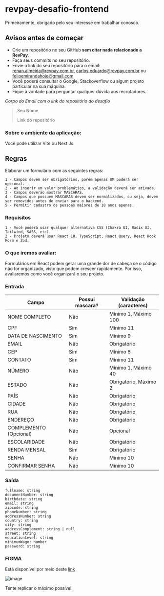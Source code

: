 # revpay-desafio-frontend

Primeiramente, obrigado pelo seu interesse em trabalhar conosco.

## Avisos antes de começar

- Crie um repositório no seu GitHub **sem citar nada relacionado a RevPay**.
- Faça seus commits no seu repositório.
- Envie o link do seu repositório para o email: renan.almeida@revpay.com.br, carlos.eduardo@revpay.com.br ou felipemirandahoje@gmail.com
- Você poderá consultar o Google, Stackoverflow ou algum projeto particular na sua máquina.
- Fique à vontade para perguntar qualquer dúvida aos recrutadores.

*Corpo do Email com o link do repositório do desafio*

>Seu Nome
>
>Link do repositório

### Sobre o ambiente da aplicação:

Você pode utilizar Vite ou Next Js.

## Regras

Elaborar um formulário com as seguintes regras:

```
1 - Campos devem ser obrigatórios, porém apenas UM poderá ser opcional.
2 - Ao inserir um valor problemático, a validação deverá ser ativada.
3 - Campos deverão mostrar MASCARAS.
4 - Campos que possuem MASCARAS devem ser normalizados, ou seja, devem ser removidos antes de enviar para o backend.
5 - Permitir cadastro de pessoas maiores de 18 anos apenas.
```

### Requisitos

```
1 - Você poderá usar qualquer alternativa CSS (Chakra UI, Radix UI, Tailwind, SASS, etc).
2 - Projeto deverá usar React 18, TypeScript, React Query, React Hook Form e Zod.
```

### O que iremos avaliar:

Formulários em React podem gerar uma grande dor de cabeça se o código não for organizado, visto que podem crescer
rapidamente. Por isso, avaliaremos como você organizará o seu projeto.


### Entrada

Campo   | Possui mascara? | Validação (caracteres)
--------- | ------ | --------
NOME COMPLETO | Não | Mínimo 1, Máximo 100
CPF | Sim | Mínimo 11
DATA DE NASCIMENTO | Sim | Mínimo 9
EMAIL | Não | Obrigatório
CEP | Sim | Mínimo 8
CONTATO | Sim | Mínimo 11
NÚMERO | Não | Mínimo 1, Máximo 40
ESTADO | Não | Obrigatório, Máximo 2
PAÍS | Não | Obrigatório
CIDADE | Não | Obrigatório
RUA | Não | Obrigatório
ENDEREÇO  | Não | Obrigatório
COMPLEMENTO (Opcional)  | Não | Opcional
ESCOLARIDADE  | Não | Obrigatório
RENDA MENSAL | Sim | Obrigatório
SENHA  | Não | Minimo 10
CONFIRMAR SENHA | Não | Minimo 10

### Saída

```
fullname: string
documentNumber: string
birthdate: string
email: string
zipcode: string
phoneNumber: string
addressNumber: string
country: string
city: string
addressComplement: string | null
street: string
educationLevel: string
minimumWage: number
password: string
```
### FIGMA

Está disponível por meio deste [link](https://www.figma.com/file/vETB61Hj0vmkCyEI9DpxjC/Teste-RevPay---Frontend?type=design&node-id=0%3A1&mode=design&t=HvhsfPlv5Q42Qoes-1)

![image](https://github.com/CredTechBR/revpay-desafio-frontend/assets/91689754/67a246a4-5870-45b7-a4aa-fdfacb78c63d)

Tente replicar o máximo possível.
